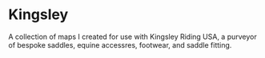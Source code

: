 # Kingsley
A collection of maps I created for use with Kingsley Riding USA, a purveyor of bespoke saddles, equine accessres, footwear, and saddle fitting.

